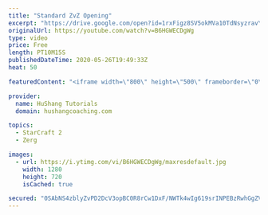 ```yaml
---
title: "Standard ZvZ Opening"
excerpt: "https://drive.google.com/open?id=1rxFigz8SV5okMVa10TdNsyzravYgkTjE  Interested in lessons? Email Devon directly at hushangtutorials@outlook.com ------------------------------------------------------------------------------------------------------- Want to support HuShang Tutorials directly? Patreon is"
originalUrl: https://youtube.com/watch?v=B6HGWECDgWg
type: video
price: Free
length: PT10M15S
publishedDateTime: 2020-05-26T19:49:33Z
heat: 50

featuredContent: "<iframe width=\"800\" height=\"500\" frameborder=\"0\" src=\"https://www.youtube.com/embed/B6HGWECDgWg\" allow=\"accelerometer; autoplay; encrypted-media; gyroscope; picture-in-picture\" allowfullscreen></iframe>"

provider:
  name: HuShang Tutorials
  domain: hushangcoaching.com

topics:
  - StarCraft 2
  - Zerg

images:
  - url: https://i.ytimg.com/vi/B6HGWECDgWg/maxresdefault.jpg
    width: 1280
    height: 720
    isCached: true

secured: "0SAbNS4zblyZvPD2DcV3opBC0R8rCw1DxF/NWTk4wIg619srINPEBzRwhGgZVSVmsN0qrSUG0/czBvPeOKZJ/I8S9v7vgaJo50P+7Lr5RwbcqQWIXc1iKLpXrErujPhUqZ0n7vZzRUDZ8jwWg+zq5KjlcIdc0tKVrz+Rjjmw2AoTJR0o+QtGlzDLfM3WSXAIFD5LTr9B74SqgcN5WraPMrchrPFYXvooZYDlEVYO6UEU+M2L2e9p+bogdfAU2UDNg7j/QOhX78+cW1wDv6QXOdehrHDrLqvHEpAk7e6CVQsDlhiHbXO6MvFwFoYfODUNcOb4Yyf42hsZmDlRy8a5J1Zd+KmvVeqDOhG2bemrOJFqvkHER1YgRrK7J7CA+3Bme8B3xTiONVKMV2nDSESuAcAoagqgKyscZZiMMeySMBU=;OnVrE3C5+qO85cruIJAahA=="
---
```


